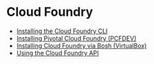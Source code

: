 # Cloud Foundry

* [Installing the Cloud Foundry CLI]()
* [Installing Pivotal Cloud Foundry (PCFDEV) ]()
* [Installing Cloud Foundry via Bosh (VirtualBox)]()
* [Using the Cloud Foundry API](api-usage.md)
